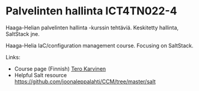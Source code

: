 # Palvelinten hallinta ICT4TN022-4

Haaga-Helian palvelinten hallinta -kurssin tehtäviä. Keskitetty hallinta, SaltStack jne.

Haaga-Helia IaC/configuration management course. Focusing on SaltStack.

Links:

* Course page (Finnish) [Tero Karvinen](http://terokarvinen.com/2018/aikataulu-%e2%80%93-palvelinten-hallinta-ict4tn022-4-ti-5-ke-5-loppukevat-2018-5p)
* Helpful Salt resource https://github.com/joonaleppalahti/CCM/tree/master/salt
